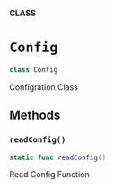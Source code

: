 **CLASS**

# `Config`

```swift
class Config
```

Configration Class

## Methods
### `readConfig()`

```swift
static func readConfig()
```

Read Config Function
